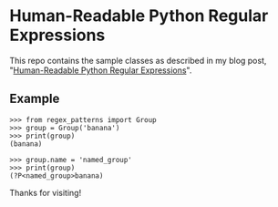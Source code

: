 # Human-Readable Python Regular Expressions

This repo contains the sample classes as described in my blog post, "[Human-Readable Python Regular Expressions](https://johnfraney.ca/posts/2019/03/22/human-readable-python-regular-expressions)".

## Example

```pycon
>>> from regex_patterns import Group
>>> group = Group('banana')
>>> print(group)
(banana)

>>> group.name = 'named_group'
>>> print(group)
(?P<named_group>banana)
```

Thanks for visiting!
